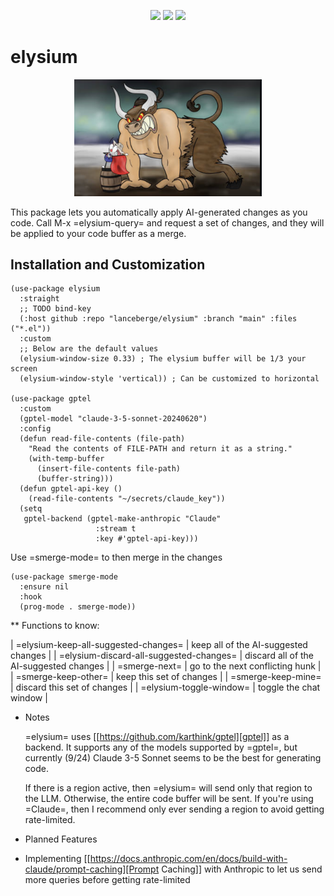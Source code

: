 <p align="center">
  <img src="https://img.shields.io/badge/license-GPL_3-green.svg" />
  <img src="https://img.shields.io/badge/Supports-Emacs_27.1–29.4-blueviolet.svg?style=flat-square&logo=GNU%20Emacs&logoColor=white" />
  <img src="https://github.com/lanceberge/elysium/actions/workflows/ci.yml/badge.svg" />
</p>

# elysium

<p align="center"><img src="image/minotaur.png" width=300px /></p>

  This package lets you automatically apply AI-generated changes as you code. Call M-x =elysium-query=
  and request a set of changes, and they will be applied to your code buffer as a merge.

## Installation and Customization

```emacs-lisp
(use-package elysium
  :straight
  ;; TODO bind-key
  (:host github :repo "lanceberge/elysium" :branch "main" :files ("*.el"))
  :custom
  ;; Below are the default values
  (elysium-window-size 0.33) ; The elysium buffer will be 1/3 your screen
  (elysium-window-style 'vertical)) ; Can be customized to horizontal

(use-package gptel
  :custom
  (gptel-model "claude-3-5-sonnet-20240620")
  :config
  (defun read-file-contents (file-path)
    "Read the contents of FILE-PATH and return it as a string."
    (with-temp-buffer
      (insert-file-contents file-path)
      (buffer-string)))
  (defun gptel-api-key ()
    (read-file-contents "~/secrets/claude_key"))
  (setq
   gptel-backend (gptel-make-anthropic "Claude"
                   :stream t
                   :key #'gptel-api-key)))
```

Use =smerge-mode= to then merge in the changes

```emacs-lisp
(use-package smerge-mode
  :ensure nil
  :hook
  (prog-mode . smerge-mode))
```

** Functions to know:

| =elysium-keep-all-suggested-changes=    | keep all of the AI-suggested changes    |
| =elysium-discard-all-suggested-changes= | discard all of the AI-suggested changes |
| =smerge-next=                           | go to the next conflicting hunk         |
| =smerge-keep-other=                     | keep this set of changes                |
| =smerge-keep-mine=                      | discard this set of changes             |
| =elysium-toggle-window=                 | toggle the chat window                  |

* Notes

  =elysium= uses [[https://github.com/karthink/gptel][gptel]] as a backend. It supports any of the models supported by =gptel=, but currently (9/24)
  Claude 3-5 Sonnet seems to be the best for generating code.

  If there is a region active, then =elysium= will send only that region to the LLM. Otherwise, the entire code buffer will be sent. If you're using =Claude=, then I recommend only ever sending a region to avoid getting rate-limited.

* Planned Features

- Implementing [[https://docs.anthropic.com/en/docs/build-with-claude/prompt-caching][Prompt Caching]] with Anthropic to let us send more queries before getting rate-limited
